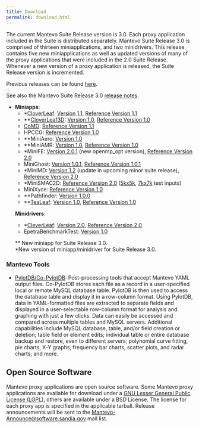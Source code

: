 ```yaml
---
title: Download
permalink: download.html
---
```


The current Mantevo Suite Release version is 3.0\. Each proxy application included in the Suite is distributed separately. Mantevo Suite Release 3.0 is comprised of thirteen miniapplications, and two minidrivers. This release contains five new miniapplications as well as updated versions of many of the proxy applications that were included in the 2.0 Suite Release. Whenever a new version of a proxy application is released, the Suite Release version is incremented.

Previous releases can be found [here](previous_releases.html").

See also the Mantevo Suite Release 3.0 [release notes](release_notes.html").

<div>
<ul>
<li><strong>Miniapps</strong>:


<ul>
<li>
    *<a href="http://uk-mac.github.io/CloverLeaf/">CloverLeaf</a>: 
    <a href="download_files/CloverLeaf-1.1.tar.gz" class="downloadLink" name="CloverLeaf-1.1">Version 1.1</a>, 
    <a href="download_files/CloverLeaf_ref-1.1.tar.gz" class="downloadLink" name="CloverLeaf_ref-1.1">Reference Version 1.1</a>
</li>

<li>
    **<a href="http://uk-mac.github.io/CloverLeaf3D/">CloverLeaf3D</a>: 
    <a href="download_files/CloverLeaf3D-1.0.tar.gz">Version 1.0</a>, 
    <a href="download_files/CloverLeaf3D_ref-1.0.tar.gz">Reference Version 1.0</a>
</li>

<li>
    <a href="http://exmatex.github.io/CoMD">CoMD</a>: 
    <a href="download_files/CoMD_Ref.tgz">Reference Version 1.1</a>
</li>

<li>
    HPCCG: <a href="download_files/HPCCG-1.0.tar.gz">Reference Version 1.0</a>
</li>

<li>
    **MiniAero: <a href="download_files/MiniAero-v1.0-Mantevo.tar.gz">Version 1.0</a>
</li>

<li>
    **MiniAMR: <a href="download_files/miniAMR_1.0_all.tgz">Version 1.0</a>,
    <a href="download_files/miniAMR_1.0_ref.tgz">Reference Version 1.0</a>
</li>

<li>
    *MiniFE: <a href="download_files/miniFE-2.0.1.tgz">Version 2.0.1</a> (new openmp_opt version),
    <a href="download_files/miniFE_ref-2.0.tgz">Reference Version 2.0</a>
</li>

<li>
    MiniGhost: <a href="download_files/miniGhost_1.0.1.tar.gz">Version 1.0.1</a>, 
    <a href="download_files/miniGhost_ref_1.0.1.tar.gz">Reference Version 1.0.1</a>
</li>

<li>
    *MiniMD: <a href="download_files/miniMD_1.2.tgz">Version 1.2</a> (update in upcoming minor suite release),
    <a href="download_files/miniMD_ref-2.0.tgz">Reference Version 2.0</a>
</li>

<li>
    *MiniSMAC2D: <a href="download_files/miniSMAC2D-2.0.tgz">Reference Version 2.0</a> 
    (<a href="download_files/Test_case_5kx5k.tar.gz">5kx5k</a>,
    <a href="download_files/Test_case_7kx7k.tar.gz">7kx7k</a> test inputs)
</li>

<li>
    MiniXyce: <a href="download_files/miniXyce_1.0.tar.gz">Reference Version 1.0</a>
</li>

<li>
    **Pathfinder: <a href="download_files/PathFinder_1.0.0.tgz">Version 1.0.0</a>
</li>

<li>
    **<a href="http://uk-mac.github.io/TeaLeaf/">TeaLeaf</a>:
    <a href="download_files/TeaLeaf-1.0.tar.gz">Version 1.0</a>, 
    <a href="download_files/TeaLeaf_ref-1.0.tar.gz">Reference Version 1.0</a>
</li>
</ul>

<strong>Minidrivers</strong>:

<ul>
<li>
    *<a href="http://uk-mac.github.io/CleverLeaf/">CleverLeaf</a>: 
    <a href="download_files/CleverLeaf-2.0.tar.gz">Version 2.0</a>, 
    <a href="download_files/CleverLeaf-2.0.tar.gz">Reference Version 2.0</a>
</li>

<li>
    EpetraBenchmarkTest: <a href="download_files/EpetraBenchmarkTest-1.0.tar.gz">Version 1.0</a>
</li>
</ul>

** New miniapp for Suite Release 3.0.
<br>
*New version of miniapp/minidriver for Suite Release 3.0.<br>
</div>


### Mantevo Tools

*   [PylotDB/Co-PylotDB](https://github.com/dwbarne/PYLOTDB): Post-processing tools that accept Mantevo YAML output files. Co-PylotDB stores each file as a record in a user-specified local or remote MySQL database table. PylotDB is then used to access the database table and display it in a row-column format. Using PylotDB, data in YAML-formatted files are extracted to separate fields and displayed in a user-selectable row-column format for analysis and graphing with just a few clicks. Data can easily be accessed and compared across multiple tables and MySQL servers. Additional capabilities include MySQL database, table, and/or field creation or deletion; table field or element edits; individual table or entire database backup and restore, even to different servers; polynomial curve fitting, pie charts, X-Y graphs, frequency bar charts, scatter plots, and radar charts; and more.


## Open Source Software

Mantevo proxy applications are open source software. Some Mantevo proxy applications are available for download under a [GNU Lesser General Public License (LGPL)](http://www.gnu.org/copyleft/lgpl.html), others are available under a BSD License. The license for each proxy app is specified in the applicable tarball. Release announcements will be sent to the Mantevo-Announce@software.sandia.gov mail list.